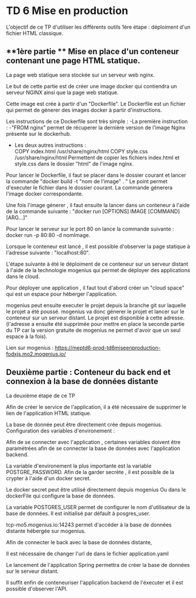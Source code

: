 **TD 6 Mise en production**
============================

L'objectif de ce TP d'utiliser les différents outils 
1ère étape : déploiment d'un fichier HTML classique.

**1ère partie **
Mise en place d'un conteneur contenant une page 
HTML statique.
-----
La page web statique sera stockée sur un serveur web nginx.

Le but de cette partie est de créer une image docker qui contiendra un serveur NGINX ainsi que la page web statique. 

Cette image est crée à partir d'un "Dockerfile".
Le Dockerfile est un fichier qui permet de génerer des images docker à partir d'instructions. 

Les instructions de ce Dockerfile sont très simple :
-La première instruction : 
-"FROM nginx" permet de récuperer la dernière version de l'image Nginx présente sur le dockerhub.
- Les deux autres instructions :  
COPY index.html /usr/share/nginx/html
COPY style.css /usr/share/nginx/html
Permettent de copier les fichiers index.html et style.css dans le dossier "html" de l'image nginx.

Pour lancer le Dockerfile, il faut se placer dans le dossier courant et lancer la commande "docker build -t "nom de l'image" . "
Le point permet d'executer le fichier dans le dossier courant.
La commande génerera l'image docker correspondante.

Une fois l'image génerer , il faut ensuite la lancer dans un conteneur à l'aide de la commande suivante : 
"docker run [OPTIONS] IMAGE [COMMAND] [ARG...]"

Pour lancer le serveur sur le port 80 on lance la commande suivante : docker run -p 80:80 -d nomImage.

Lorsque le conteneur est lancé , il est possible d'observer la page statique à l'adresse suivante : 
"localhost:80".

L'étape suivante à été le déploiment de ce conteneur sur un serveur distant à l'aide de la technologie mogenius qui permet de déployer des applications dans le cloud. 

Pour déployer une application , il faut tout d'abord créer un "cloud space" qui est un espace pour héberger l'application.

mogenius peut ensuite executer le projet depuis la branche git sur laquelle le projet a été poussé.
mogenius va donc génerer le projet et lancer sur le conteneur sur un serveur distant. Le projet est disponible à cette adresse. (l'adresse a ensuite été supprimée pour mettre en place la seconde partie du TP car la version gratuite de mogenius ne permet d'avoir que un seul espace à la fois).

Lien sur mogenius : 
https://meptd6-prod-td6miseenproduction-fodxjs.mo2.mogenius.io/

**Deuxième partie** : 
Conteneur du back end et connexion à la base de données distante
------
La deuxième étape de ce TP 


Afin de créer le service de l'application, il a été nécessaire de supprimer le lien de l'application HTML statique. 


La base de donnée peut être directement crée depuis mogenius.
Configuration des variables d'environement : 

Afin de se connecter avec l'application , certaines variables 
doivent être paramétrées afin de se connecter la base de données 
avec l'application backend.

La variable d'environement la plus importante est la variable
POSTGRE_PASSWORD. Afin de la garder secrète , il est possible de la crypter à l'aide d'un docker secret. 

Le docker secret peut être utilisé directement depuis mogenius 
Ou dans le dockerFile qui configure la base de données.

La variable POSTGRES_USER permet de configurer le nom d'utilisateur de la base de données. Il est initialisé par défault à posgres_user.

tcp-mo5.mogenius.io:14243 permet d'accéder à la base de données distante hébergée sur mogenius.

Afin de connecter le back avec la base de données distante, 

Il est nécessaire de changer l'url de dans le fichier application.yaml

Le lancement de l'application Spring permettra de créer la base de données sur le serveur distant. 

Il suffit enfin de conteneuriser l'application backend de l'éxecuter et il est possible d'observer l'API.
